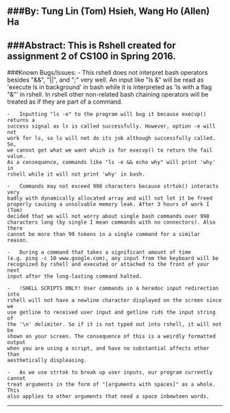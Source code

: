 ###By:
    Tung Lin (Tom) Hsieh, Wang Ho (Allen) Ha
---
###Abstract:
    This is Rshell created for assignment 2 of CS100 in Spring 2016.
---
###Known Bugs/Issues:
    -   This rshell does not interpret bash operators besides "&&", "||", and 
    ";" very well. An input like "ls &" will be read as 'execute ls in 
    background' in bash while it is interpreted as 'ls with a flag "&"' in 
    rshell. In rshell other non-related bash chaining operators will be 
    treated as if they are part of a command.

    -   Inputting "ls -e" to the program will bug it because execvp() returns a 
    success signal as ls is called successfully. However, option -e will not 
    work for ls, so ls will not do its job although successfully called. So, 
    we cannot get what we want which is for execvp() to return the fail value. 
    As a consequence, commands like "ls -e && echo why" will print 'why' in 
    rshell while it will not print 'why' in bash.

    -   Commands may not exceed 998 characters because strtok() interacts very 
    badly with dynamically allocated array and will not let it be freed 
    properly causing a unsolvable memory leak. After 3 hours of work I (Tom) 
    decided that we will not worry about single bash commands over 998 
    characters long (by single I mean commands with no connectors). Also there 
    cannot be more than 99 tokens in a single command for a similar reason.

    -   During a command that takes a significant amount of time 
    (e.g. ping -c 10 www.google.com), any input from the keyboard will be 
    recognized by rshell and executed or attached to the front of your next 
    input after the long-lasting command halted.

    -   !SHELL SCRIPTS ONLY! User commands in a heredoc input redirection into 
    rshell will not have a newline character displayed on the screen since we 
    use getline to received user input and getline rids the input string of 
    the '\n' delimiter. So if it is not typed out into rshell, it will not be 
    shown on your screen. The consequence of this is a weirdly formatted output
    when you are using a script, and have no substantial affects other than
    aesthetically displeasing.

    -   As we use strtok to break up user inputs, our program currently cannot
    treat arguments in the form of "[arguments with spaces]" as a whole. This
    also applies to other arguments that need a space inbewteen words.
---     
